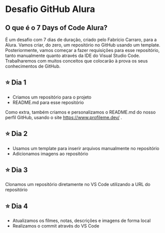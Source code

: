 # Desafio GitHub Alura

## O que é o 7 Days of Code Alura?

É um desafio com 7 dias de duração, criado pelo Fabrício Carraro, para a Alura. Vamos criar, do zero, um repositório no GitHub usando um template. Posteriormente, vamos começar a fazer requisições para esse repositório, tanto manualmente quanto através da IDE do Visual Studio Code. Trabalharemos com muitos conceitos que colocarão à prova os seus conhecimentos de GitHub.

## ⭐ Dia 1
- Criamos um repositório para o projeto
- README.md para esse repositório

 Como extra, também criamos e personalizamos o README.md do nosso perfil GitHub, usando o site https://www.profileme.dev/ .
 
 ## ⭐ Dia 2 
 - Usamos um template para inserir arquivos manualmente no repositório
 - Adicionamos imagens ao repositório

## ⭐ Dia 3
Clonamos um repositório diretamente no VS Code utilizando a URL do repositório

## ⭐ Dia 4
- Atualizamos os filmes, notas, descrições e imagens de forma local
- Realizamos o commit através do VS Code

